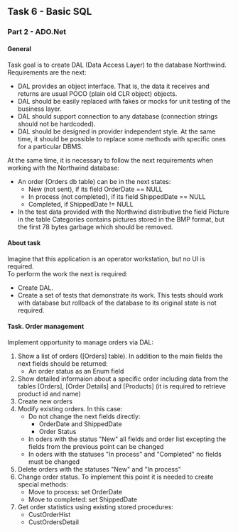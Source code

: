 ## Task 6 - Basic SQL

### Part 2 - ADO.Net

#### General

Task goal is to create DAL (Data Access Layer) to the database Northwind.  
Requirements are the next:

+ DAL provides an object interface. That is, the data it receives and returns are usual POCO (plain old CLR object) objects.
+ DAL should be easily replaced with fakes or mocks for unit testing of the business layer.
+ DAL should support connection to any database (connection strings should not be hardcoded).
+ DAL should be designed in provider independent style. At the same time, it should be possible to replace some methods with specific ones for a particular DBMS.

At the same time, it is necessary to follow the next requirements when working with the Northwind database: 
+ An order (Orders db table) can be in the next states: 
  + New (not sent), if its field OrderDate == NULL 
  + In process (not completed), if its field ShippedDate == NULL 
  + Completed, if ShippedDate != NULL
+ In the test data provided with the Northwind distributive the field Picture in the table Categories contains pictures stored in the BMP format, but the first 78 bytes garbage which should be removed. 

#### About task

Imagine that this application is an operator workstation, but no UI is required.  
To perform the work the next is required: 
+ Create DAL.
+ Create a set of tests that demonstrate its work. This tests should work with database but rollback of the database to its original state is not required.

#### Task. Order management
 
Implement opportunity to manage orders via DAL: 
1. Show a list of orders ([Orders] table). In addition to the main fields the next fields should be returned:
    * An order status as an Enum field
2. Show detailed informaion about a specific order including data from the tables [Orders], [Order Details] and [Products] (it is required to retrieve product id and name) 
3. Create new orders
4. Modify existing orders. In this case: 
    * Do not change the next fields directly:
      * OrderDate and ShippedDate 
      * Order Status
    * In oders with the status "New" all fields and order list excepting the fields from the previous point can be changed
    * In oders with the statuses "In process" and "Completed" no fields must be changed
5. Delete orders with the statuses "New" and "In process"
6. Change order status. To implement this point it is needed to create special methods:
    * Move to process: set OrderDate
    * Move to completed: set ShippedDate 
7. Get order statistics using existing stored procedures:
    * CustOrderHist
    * CustOrdersDetail

